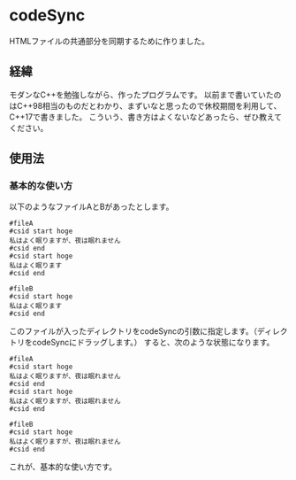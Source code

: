 # codeSync
HTMLファイルの共通部分を同期するために作りました。
## 経緯
モダンなC++を勉強しながら、作ったプログラムです。
以前まで書いていたのはC++98相当のものだとわかり、まずいなと思ったので休校期間を利用して、C++17で書きました。
こういう、書き方はよくないなどあったら、ぜひ教えてください。
## 使用法
### 基本的な使い方
以下のようなファイルAとBがあったとします。
~~~
#fileA
#csid start hoge
私はよく眠りますが、夜は眠れません
#csid end
#csid start hoge
私はよく眠ります
#csid end
~~~

~~~
#fileB
#csid start hoge
私はよく眠ります
#csid end
~~~

このファイルが入ったディレクトリをcodeSyncの引数に指定します。（ディレクトリをcodeSyncにドラッグします。）
すると、次のような状態になります。
~~~
#fileA
#csid start hoge
私はよく眠りますが、夜は眠れません
#csid end
#csid start hoge
私はよく眠りますが、夜は眠れません
#csid end
~~~

~~~
#fileB
#csid start hoge
私はよく眠りますが、夜は眠れません
#csid end
~~~

これが、基本的な使い方です。
